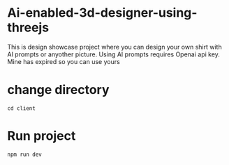 # Ai-enabled-3d-designer-using-threejs

This is design showcase project where you can design your own shirt with AI prompts or anyother picture. Using AI prompts requires Openai api key. Mine has expired so you can use yours 

# change directory

```client
cd client
```

# Run project

```bash
npm run dev
```
